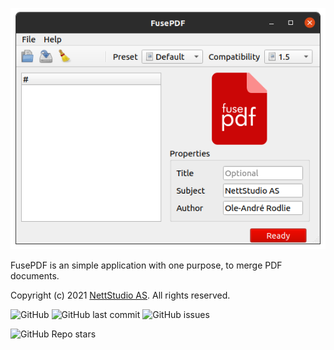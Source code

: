 ![screenshot](https://github.com/nettstudio/fusepdf/raw/main/assets/fusepdf-screenshot.png "FusePDF screenshot")

FusePDF is an simple application with one purpose, to merge PDF documents.

Copyright (c) 2021 [NettStudio AS](https://nettstudio.no). All rights reserved.

![GitHub](https://img.shields.io/github/license/nettstudio/fusepdf) ![GitHub last commit](https://img.shields.io/github/last-commit/nettstudio/fusepdf) ![GitHub issues](https://img.shields.io/github/issues/nettstudio/fusepdf)

![GitHub Repo stars](https://img.shields.io/github/stars/nettstudio/fusepdf?style=social)
